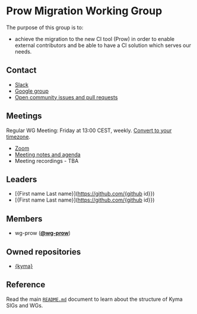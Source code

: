# Prow Migration Working Group

The purpose of this group is to:
* achieve the migration to the new CI tool (Prow) in order to enable external contributors and be able to have a CI solution which serves our needs.

## Contact

* [Slack](https://kyma-community.slack.com/messages/CD7GJ41QE/)
* [Google group](https://groups.google.com/forum/#!forum/kyma-wg-prow)
* [Open community issues and pull requests](https://github.com/kyma-project/community/labels/wg%2Fprow)

## Meetings

Regular WG Meeting: Friday at 13:00 CEST, weekly. [Convert to your timezone](http://www.thetimezoneconverter.com/?t=13:00&tz=CEST%20%28Central%20European%20Summer%20Time%29).

* [Zoom](https://zoom.us/j/4794339038)
* [Meeting notes and agenda](https://docs.google.com/document/d/1ljEAoCBJXlxx_ATPyvKZ1KoyFOSIBzEAOkN-2H-HhUY)
* Meeting recordings - TBA


## Leaders

* [{First name Last name}](https://github.com/{github id}})
* [{First name Last name}](https://github.com/{github id}})

## Members

* wg-prow (**[@wg-prow](https://github.com/orgs/kyma-project/teams/wg-prow/members)**)

## Owned repositories

* [{kyma}](https://github.com/kyma-project/kyma)

## Reference

Read the main [`README.md`](../README.md) document to learn about the structure of Kyma SIGs and WGs.
